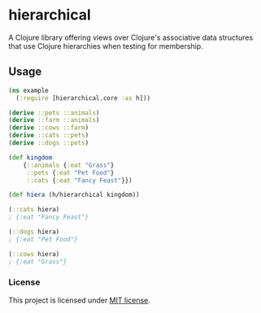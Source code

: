 # hierarchical

A Clojure library offering views over Clojure's associative data structures
that use Clojure hierarchies when testing for membership.

## Usage

```clojure
(ns example
  (:require [hierarchical.core :as h]))

(derive ::pets ::animals)
(derive ::farm ::animals)
(derive ::cows ::farm)
(derive ::cats ::pets)
(derive ::dogs ::pets)

(def kingdom
    {::animals {:eat "Grass"} 
     ::pets {:eat "Pet Food"}
     ::cats {:eat "Fancy Feast"}})

(def hiera (h/hierarchical kingdom))

(::cats hiera)
; {:eat "Fancy Feast"}

(::dogs hiera)
; {:eat "Pet Food"}

(::cows hiera)
; {:eat "Grass"}

```

### License

This project is licensed under [MIT license](http://opensource.org/licenses/MIT).